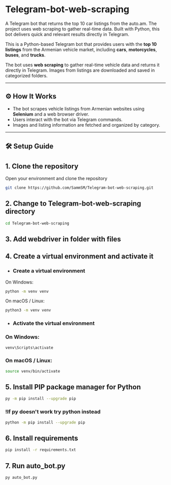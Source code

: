 # Telegram-bot-web-scraping
A Telegram bot that returns the top 10 car listings from the auto.am. The project uses web scraping to gather real-time data. Built with Python, this bot delivers quick and relevant results directly in Telegram.

This is a Python-based Telegram bot that provides users with the **top 10 listings** from the Armenian vehicle market, including **cars**, **motorcycles**, **buses**, and **trucks**.

The bot uses **web scraping** to gather real-time vehicle data and returns it directly in Telegram. Images from listings are downloaded and saved in categorized folders.

---

## ⚙️ How It Works

- The bot scrapes vehicle listings from Armenian websites using **Selenium** and a web browser driver.
- Users interact with the bot via Telegram commands.
- Images and listing information are fetched and organized by category.

---

## 🛠️ Setup Guide

## 1. Clone the repository
Open your environment and clone the repository
```bash
git clone https://github.com/SammSM/Telegram-bot-web-scraping.git
```
## 2. Change to Telegram-bot-web-scraping directory
```bash
cd Telegram-bot-web-scraping
```
## 3. Add webdriver in folder with files

## 4. Create a virtual environment and activate it

- ### Create a virtual environment
On Windows:
```bash
python -m venv venv
```
On macOS / Linux:
```bash
python3 -m venv venv
```
- ### Activate the virtual environment
### On Windows:
```bash
venv\Scripts\activate
```
### On macOS / Linux:
```bash
source venv/bin/activate
```

## 5. Install PIP package manager for Python
```bash
py -m pip install --upgrade pip
```
### !If py doesn't work try python instead
```bash
python -m pip install --upgrade pip
```

## 6. Install requirements
```bash
pip install -r requirements.txt
```
## 7. Run auto_bot.py
```bash
py auto_bot.py
```

